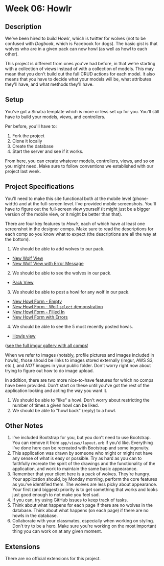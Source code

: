 # Week 06: Howlr

## Description

We've been hired to build *Howlr*, which is twitter for wolves (not to be
confused with *Dogbook*, which is Facebook for dogs). The basic gist is that
wolves who are in a given pack can now howl (as well as howl to each other).

This project is different from ones you've had before, in that we're starting
with a collection of views instead of with a collection of models. This may mean
that you don't build out the full CRUD actions for each model. It also means
that you have to decide what your models will be, what attributes they'll have,
and what methods they'll have.

## Setup

You've got a Sinatra template which is more or less set up for you. You'll still
have to build your models, views, and controllers.

Per before, you'll have to:

1. Fork the project
2. Clone it locally
3. Create the database
4. Start the server and see if it works.

From here, you can create whatever models, controllers, views, and so on you
might need. Make sure to follow conventions we established with our project last
week.

## Project Specifications

You'll need to make this site functional both at the mobile level (phone-width)
and at the full-screen level. I've provided mobile screenshots. You'll have to
figure out the full-screen view yourself (it might just be a bigger version of
the mobile view, or it might be better than that).

There are four key features to *Howlr*, each of which have at least one screenshot in
the designer comps. Make sure to read the descriptions for each comp so you know
what to expect (the descriptions are all the way at the bottom).

1. We should be able to add wolves to our pack.
  + [New Wolf View](http://imgur.com/OFBuyLU)
  + [New Wolf View with Error Message](http://imgur.com/x5Cx6fl)
2. We should be able to see the wolves in our pack.
  + [Pack View](http://imgur.com/6ZPiNRP)
3. We should be able to post a howl for any wolf in our pack.
  + [New Howl Form - Empty](http://imgur.com/yPibmEz)
  + [New Howl Form - Wolf `select` demonstration](http://imgur.com/ND3Sgwo)
  + [New Howl Form - Filled In](http://imgur.com/KajeWIT)
  + [New Howl Form with Errors](http://imgur.com/GnyYndS)
4. We should be able to see the 5 most recently posted howls.
  + [Howls view](http://imgur.com/0yfw128)

([see the full imgur gallery with all comps](http://imgur.com/a/hcsqT))

When we refer to images (notably, profile pictures and images included in
howls), those should be links to images stored externally (imgur, AWS S3, etc.),
and *NOT* images in your public folder. Don't worry right now about trying to
figure out how to do image upload.

In addition, there are two more nice-to-have features for which no comps have
been provided. Don't start on these until you've got the rest of the application
looking and acting the way you want it.

1. We should be able to "like" a howl. Don't worry about restricting the number
   of times a given howl can be liked.
2. We should be able to "howl back" (reply) to a howl.

## Other Notes

1. I've included Bootstrap for you, but you don't need to use Bootstrap. You can
   remove it from `app/views/layout.erb` if you'd like. Everything I've done
   here can be recreated with Bootstrap and some ingenuity.
2. This application was drawn by someone who might or might not have any sense
   of what is easy or possible. Try as hard as you can to faithfully recreate
   the spirit of the drawings and the functionality of the application, and work
   to maintain the same basic appearance.
3. Remember that your client here is a pack of wolves. They're hungry. Your
   application should, by Monday morning, perform the core features as you've
   identified them. The wolves are less picky about appearance. Your first (and
   biggest) priority is to get something that works and looks just good enough
   to not make you feel sad.
4. If you can, try using GitHub issues to keep track of tasks.
5. Think about what happens for each page if there are no wolves in the database. Think about
   what happens (on each page) if there are no howls in the database.
6. Collaborate with your classmates, especially when working on styling. Don't
   try to be a hero. Make sure you're working on the most important thing you
   can work on at any given moment.

## Extensions

There are no official extensions for this project.
